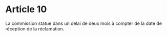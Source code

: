 # Article 10

La commission statue dans un délai de deux mois à compter de la date de réception de la réclamation.

